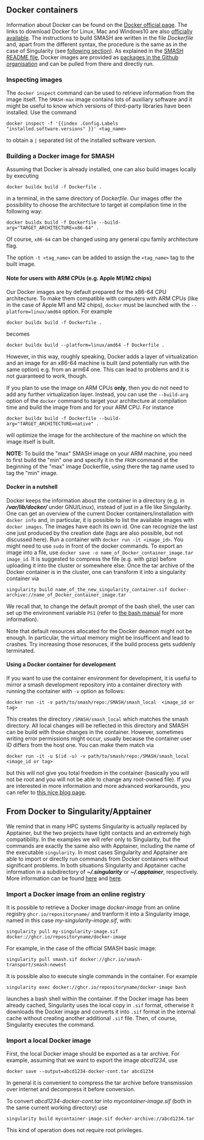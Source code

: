 ## Docker containers

Information about Docker can be found on the [Docker official page](https://docs.docker.com/).
The links to download Docker for Linux, Mac and Windows10 are also [officially available](https://www.docker.com/get-started).
The instructions to build SMASH are written in the file _Dockerfile_ and, apart from the different syntax, the procedure is the same as in the case of Singularity (see [following section](#docker-to-singularity)).
As explained in the [SMASH README file](../README.md), Docker images are provided as [packages in the Github organisation](https://github.com/orgs/smash-transport/packages) and can be pulled from there and directly run.

### Inspecting images

The `docker inspect` command can be used to retrieve information from the image itself.
The `SMASH-max` image contains lots of auxiliary software and it might be useful to know which versions of third-party libraries have been installed.
Use the command
```console
docker inspect -f '{{index .Config.Labels "installed.software.versions" }}' <tag_name>
```
to obtain a ` | ` separated list of the installed software version.

### Building a Docker image for SMASH

Assuming that Docker is already installed, one can also build images locally by executing
```console
docker buildx build -f Dockerfile .
```
in a terminal, in the same directory of _Dockerfile_.
Our images offer the possibility to choose the architecture to target at compilation time in the following way:
```console
docker buildx build -f Dockerfile --build-arg="TARGET_ARCHITECTURE=x86-64" .
```
Of course, `x86-64` can be changed using any general cpu family architecture flag.

The option `-t <tag_name>` can be added to assign the `<tag_name>` tag to the built image.

#### Note for users with ARM CPUs (e.g. Apple M1/M2 chips)

Our Docker images are by default prepared for the x86-64 CPU architecture.
To make them compatible with computers with ARM CPUs (like in the case of Apple M1 and M2 chips),
`docker` must be launched with the `--platform=linux/amd64` option.
For example
```console
docker buildx build -f Dockerfile .
```
becomes
```console
docker buildx build --platform=linux/amd64 -f Dockerfile .
```
However, in this way, roughly speaking, Docker adds a layer of virtualization and an image for an x86-64 machine is built (and potentially run with the same option) e.g. from an arm64 one.
This can lead to problems and it is not guaranteed to work, though.

If you plan to use the image on ARM CPUs **only**, then you do not need to add any further virtualization layer.
Instead, you can use the `--build-arg` option of the `docker` command to target your architecture at compilation time and build the image from and for your ARM CPU.
For instance
```console
docker buildx build -f Dockerfile --build-arg="TARGET_ARCHITECTURE=native" .
```
will optimize the image for the architecture of the machine on which the image itself is built.

**NOTE:** To build the "max" SMASH image on your ARM machine, you need to first build the "min" one and specify it in the `FROM` command at the beginning of the "max" image Dockerfile, using there the tag name used to tag the "min" image.

#### Docker in a nutshell

Docker keeps the information about the container in a directory (e.g. in ***/var/lib/docker/*** under GNU/Linux), instead of just in a file like Singularity.
One can get an overview of the current Docker containers/installation with `docker info` and, in particular, it is possible to list the available images with `docker images`.
The images have each its own id.
One can recognize the last one just produced by the creation date (tags are also possible, but not discussed here).
Run a container with `docker run -it <image_id>`.
You might need to use `sudo` in front of the docker commands.
To export an image into a file, use `docker save -o name_of_Docker_container_image.tar image_id`.
It is suggested to compress the file (e.g. with gzip) before uploading it into the cluster or somewhere else.
Once the tar archive of the Docker container is in the cluster, one can transform it into a singularity container via
```console
singularity build name_of_the_new_singularity_container.sif docker-archive://name_of_Docker_container_image.tar
```

We recall that, to change the default prompt of the bash shell, the user can set up the environment variable `PS1` (refer to [the bash manual](https://www.gnu.org/software/bash/manual/bash.html#Controlling-the-Prompt) for more information).

Note that default resources allocated for the Docker deamon might not be enough. In particular, the virtual memory might be insufficent and lead to crashes.
Try increasing those resoruces, if the build process gets suddenly terminated.

#### Using a Docker container for development

If you want to use the container environment for development, it is useful to mirror a smash development repository into a container directory with running the container with `-v` option as follows:
```console
docker run -it -v path/to/smash/repo:/SMASH/smash_local  <image_id or tag>
```
This creates the directory `/SMASH/smash_local` which matches the smash directory.
All local changes will be reflected in this directory and SMASH can be build with those changes in the container.
However, sometimes writing error permissions might occur, usually because the container user ID differs from the host one.
You can make them match via
```console
docker run -it -u $(id -u) -v path/to/smash/repo:/SMASH/smash_local <image_id or tag>
```
but this will not give you total freedom in the container (basically you will not be root and you will not be able to change any root-owned file).
If you are interested in more information and more advanced workarounds, you can refer to [this nice blog page](https://jtreminio.com/blog/running-docker-containers-as-current-host-user/).



<a id="docker-to-singularity"></a>

## From Docker to Singularity/Apptainer

We remind that in many HPC systems Singularity is actually replaced by Apptainer, but the two projects have tight contacts and an extremely high compatibility.
In the examples we will refer only to Singularity, but the commands are exactly the same also with Apptainer, including the name of the executable `singularity`.
In most cases Singularity and Apptainer are able to import or directly run commands from Docker containers without significant problems.
In both situations Singularity and Apptainer cache information in a subdirectory of ***~/.singularity*** or ***~/.apptainer***, respectively.
More information can be found [here](https://docs.sylabs.io/guides/latest/user-guide/singularity_and_docker.html) and [here](https://apptainer.org/docs/user/latest/docker_and_oci.html).

### Import a Docker image from an online registry

It is possible to retrieve a Docker image _docker-image_ from an online registry `ghcr.io/repositoryname/` and tranform it into a Singularity image, named in this case _my-singularity-image.sif_, with:
```console
singularity pull my-singularity-image.sif docker://ghcr.io/repositoryname/docker-image
```

For example, in the case of the official SMASH basic image:
```console
singularity pull smash.sif docker://ghcr.io/smash-transport/smash:newest
```

It is possible also to execute single commands in the container.
For example
```console
singularity exec docker://ghcr.io/repositoryname/docker-image bash
```
launches a bash shell within the container.
If the Docker image has been already cached, Singularity uses the local copy in `.sif` format, otherwise it downloads the Docker image and converts it into `.sif` format in the internal cache without creating another additional `.sif` file.
Then, of course, Singularity executes the command.

### Import a local Docker image

First, the local Docker image should be exported as a tar archive.
For example, assuming that we want to export the image _abcd1234_, use
```console
docker save --output=abcd1234-docker-cont.tar abcd1234
```

In general it is convenient to compress the tar archive before transmission over internet and decompress it before conversion.

To convert _abcd1234-docker-cont.tar_ into _mycontainer-image.sif_ (both in the same current working directory) use
```console
singularity build mycontainer-image.sif docker-archive://abcd1234.tar
```

This kind of operation does not require root privileges.
